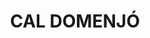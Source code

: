 ---
layout: patrimoni-details
title:  "CAL DOMENJÓ"
alt_title: null
class: "Conjunt"
area: null
protection: null
addition_date: null
cat_code: null
cbp_code: "INV EX07"
image: "Cal_Domenjo.jpg"
card: null
collections: ["patrimoni-arquitectonic"]
coordinates:
  - group1:
        - [1.459589301280158, 42.35520522534437]
        - [1.459629445511744, 42.35511626776276]
        - [1.459465920277303, 42.35507464150821]
        - [1.459426573521252, 42.355165487310096]
        - [1.459589301280158, 42.35520522534437]
---